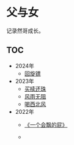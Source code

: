 # 父与女

记录然哥成长。



## TOC

* 2024年
  * [回旋镖](https://github.com/sophister/father-and-daughter/blob/master/2024/2024.md#2024-01-03-%E5%9B%9E%E6%97%8B%E9%95%96)
* 2023年
  * [买椟还珠](https://github.com/sophister/father-and-daughter/blob/master/2023/2023.md#2023-06-11-%E4%B9%B0%E6%A4%9F%E8%BF%98%E7%8F%A0)
  * [风雨无阻](https://github.com/sophister/father-and-daughter/blob/master/2023/2023.md#2023-04-22-%E9%A3%8E%E9%9B%A8%E6%97%A0%E9%98%BB)
  * [喝西北风](https://github.com/sophister/father-and-daughter/blob/master/2023/2023.md#2023-01-03-%E5%96%9D%E8%A5%BF%E5%8C%97%E9%A3%8E)
* 2022年
  * [《一个会飘的屁》](./2022/2022.md#2022-12-03)

  * 
